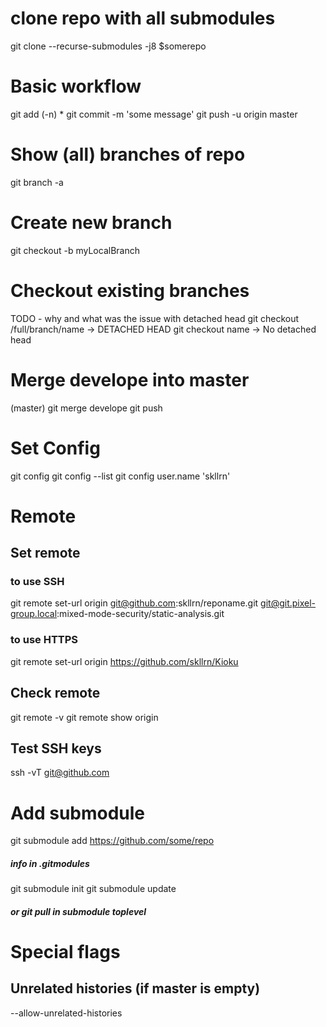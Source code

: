 # clone repo with all submodules
git clone --recurse-submodules -j8 $somerepo

# Basic workflow 
git add (-n) *
git commit -m 'some message'
git push -u origin master

# Show (all) branches of repo
git branch -a
# Create new branch
git checkout -b myLocalBranch
# Checkout existing branches
TODO - why and what was the issue with detached head
git checkout /full/branch/name  -> DETACHED HEAD
git checkout name               -> No detached head

# Merge develope into master
(master) git merge develope
git push

# Set Config
git config 
git config --list
git config user.name 'skllrn'

# Remote
## Set remote
### to use SSH
git remote set-url origin git@github.com:skllrn/reponame.git
    git@git.pixel-group.local:mixed-mode-security/static-analysis.git
### to use HTTPS
git remote set-url origin https://github.com/skllrn/Kioku
## Check remote
git remote -v
git remote show origin
## Test SSH keys
ssh -vT git@github.com

# Add submodule
git submodule add https://github.com/some/repo
##### info in .gitmodules
git submodule init
git submodule update 
##### or git pull in submodule toplevel


# Special flags
## Unrelated histories (if master is empty)
--allow-unrelated-histories

